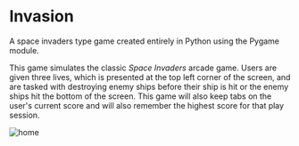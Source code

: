 # Invasion
A space invaders type game created entirely in Python using the Pygame module.

This game simulates the classic *Space Invaders* arcade game. Users are given three lives, which is presented at the top left corner of the screen, and are tasked with destroying enemy ships before their ship is hit or the enemy ships hit the bottom of the screen. This game will also keep tabs on the user's current score and will also remember the highest score for that play session. 


![home](https://user-images.githubusercontent.com/17303603/53561957-2a861a00-3b1e-11e9-9a94-71e4595a0188.png)
